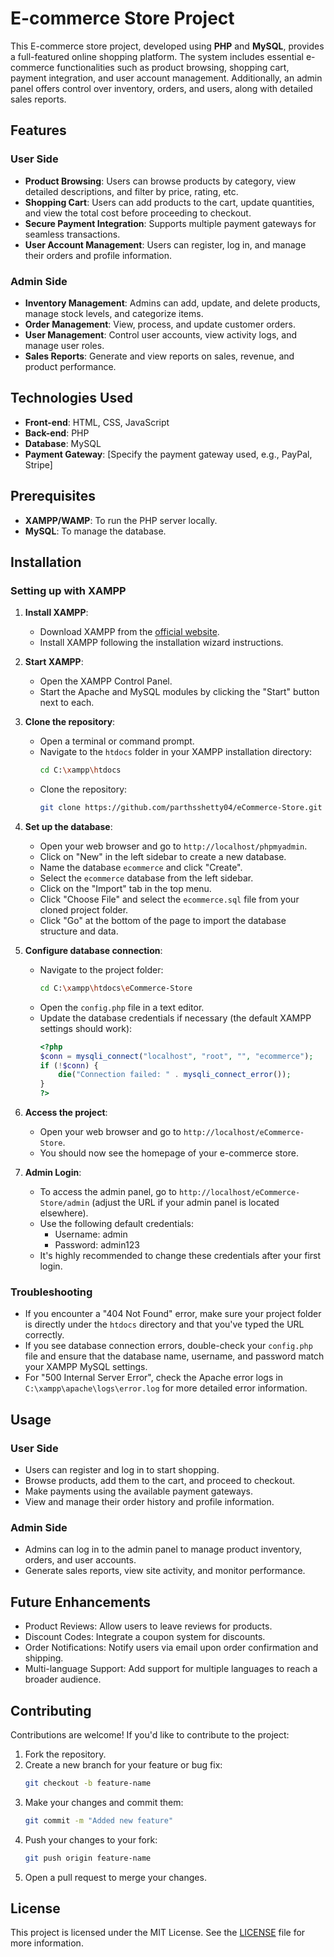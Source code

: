 # E-commerce Store Project

This E-commerce store project, developed using **PHP** and **MySQL**, provides a full-featured online shopping platform. The system includes essential e-commerce functionalities such as product browsing, shopping cart, payment integration, and user account management. Additionally, an admin panel offers control over inventory, orders, and users, along with detailed sales reports.

## Features

### User Side
- **Product Browsing**: Users can browse products by category, view detailed descriptions, and filter by price, rating, etc.
- **Shopping Cart**: Users can add products to the cart, update quantities, and view the total cost before proceeding to checkout.
- **Secure Payment Integration**: Supports multiple payment gateways for seamless transactions.
- **User Account Management**: Users can register, log in, and manage their orders and profile information.

### Admin Side
- **Inventory Management**: Admins can add, update, and delete products, manage stock levels, and categorize items.
- **Order Management**: View, process, and update customer orders.
- **User Management**: Control user accounts, view activity logs, and manage user roles.
- **Sales Reports**: Generate and view reports on sales, revenue, and product performance.

## Technologies Used

- **Front-end**: HTML, CSS, JavaScript
- **Back-end**: PHP
- **Database**: MySQL
- **Payment Gateway**: [Specify the payment gateway used, e.g., PayPal, Stripe]

## Prerequisites

- **XAMPP/WAMP**: To run the PHP server locally.
- **MySQL**: To manage the database.

## Installation

### Setting up with XAMPP

1. **Install XAMPP**:
   - Download XAMPP from the [official website](https://www.apachefriends.org/index.html).
   - Install XAMPP following the installation wizard instructions.

2. **Start XAMPP**:
   - Open the XAMPP Control Panel.
   - Start the Apache and MySQL modules by clicking the "Start" button next to each.

3. **Clone the repository**:
   - Open a terminal or command prompt.
   - Navigate to the `htdocs` folder in your XAMPP installation directory:
     ```bash
     cd C:\xampp\htdocs
     ```
   - Clone the repository:
     ```bash
     git clone https://github.com/parthsshetty04/eCommerce-Store.git
     ```

4. **Set up the database**:
   - Open your web browser and go to `http://localhost/phpmyadmin`.
   - Click on "New" in the left sidebar to create a new database.
   - Name the database `ecommerce` and click "Create".
   - Select the `ecommerce` database from the left sidebar.
   - Click on the "Import" tab in the top menu.
   - Click "Choose File" and select the `ecommerce.sql` file from your cloned project folder.
   - Click "Go" at the bottom of the page to import the database structure and data.

5. **Configure database connection**:
   - Navigate to the project folder:
     ```bash
     cd C:\xampp\htdocs\eCommerce-Store
     ```
   - Open the `config.php` file in a text editor.
   - Update the database credentials if necessary (the default XAMPP settings should work):
     ```php
     <?php
     $conn = mysqli_connect("localhost", "root", "", "ecommerce");
     if (!$conn) {
         die("Connection failed: " . mysqli_connect_error());
     }
     ?>
     ```

6. **Access the project**:
   - Open your web browser and go to `http://localhost/eCommerce-Store`.
   - You should now see the homepage of your e-commerce store.

7. **Admin Login**:
   - To access the admin panel, go to `http://localhost/eCommerce-Store/admin` (adjust the URL if your admin panel is located elsewhere).
   - Use the following default credentials:
     - Username: admin
     - Password: admin123
   - It's highly recommended to change these credentials after your first login.

### Troubleshooting

- If you encounter a "404 Not Found" error, make sure your project folder is directly under the `htdocs` directory and that you've typed the URL correctly.
- If you see database connection errors, double-check your `config.php` file and ensure that the database name, username, and password match your XAMPP MySQL settings.
- For "500 Internal Server Error", check the Apache error logs in `C:\xampp\apache\logs\error.log` for more detailed error information.

## Usage

### User Side
- Users can register and log in to start shopping.
- Browse products, add them to the cart, and proceed to checkout.
- Make payments using the available payment gateways.
- View and manage their order history and profile information.

### Admin Side
- Admins can log in to the admin panel to manage product inventory, orders, and user accounts.
- Generate sales reports, view site activity, and monitor performance.


## Future Enhancements

- Product Reviews: Allow users to leave reviews for products.
- Discount Codes: Integrate a coupon system for discounts.
- Order Notifications: Notify users via email upon order confirmation and shipping.
- Multi-language Support: Add support for multiple languages to reach a broader audience.

## Contributing

Contributions are welcome! If you'd like to contribute to the project:

1. Fork the repository.
2. Create a new branch for your feature or bug fix:
   ```bash
   git checkout -b feature-name
   ```
3. Make your changes and commit them:
   ```bash
   git commit -m "Added new feature"
   ```
4. Push your changes to your fork:
   ```bash
   git push origin feature-name
   ```
5. Open a pull request to merge your changes.

## License

This project is licensed under the MIT License. See the [LICENSE](LICENSE) file for more information.
